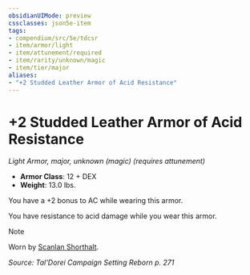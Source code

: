 ```yaml
---
obsidianUIMode: preview
cssclasses: json5e-item
tags:
- compendium/src/5e/tdcsr
- item/armor/light
- item/attunement/required
- item/rarity/unknown/magic
- item/tier/major
aliases: 
- "+2 Studded Leather Armor of Acid Resistance"
---
```

# +2 Studded Leather Armor of Acid Resistance
*Light Armor, major, unknown (magic) (requires attunement)*  

- **Armor Class**: 12 + DEX
- **Weight**: 13.0 lbs.

You have a +2 bonus to AC while wearing this armor.

You have resistance to acid damage while you wear this armor.

> [!note]
> Worn by [Scanlan Shorthalt](/Systems/5e/bestiary/npc/scanlan-shorthalt-tdcsr.md).

*Source: Tal'Dorei Campaign Setting Reborn p. 271*